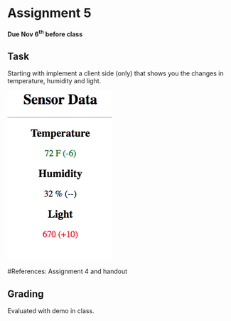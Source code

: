 # Assignment 5
**Due Nov 6<sup>th</sup> before class**

## Task 
Starting with
implement a client side (only) that shows you the changes in
temperature, humidity and light. 



<img src='x.png'>

#References:
 Assignment 4 and handout


## Grading
Evaluated with demo in class.
